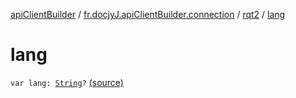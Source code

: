 [apiClientBuilder](../../index.md) / [fr.docjyJ.apiClientBuilder.connection](../index.md) / [rqt2](index.md) / [lang](./lang.md)

# lang

`var lang: `[`String`](https://kotlinlang.org/api/latest/jvm/stdlib/kotlin/-string/index.html)`?` [(source)](https://github.com/docjyj/apiClientBuilder/tree/master/src/main/kotlin/fr/docjyJ/apiClientBuilder/connection/TestRequest.kt#L12)